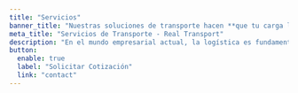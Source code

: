 ```yaml
---
title: "Servicios"
banner_title: "Nuestras soluciones de transporte hacen **que tu carga llegue segura!**"
meta_title: "Servicios de Transporte - Real Transport"
description: "En el mundo empresarial actual, la logística es fundamental. Problemas de transporte pueden llevar a pérdidas económicas, retrasos y daño reputacional."
button:
  enable: true
  label: "Solicitar Cotización"
  link: "contact"
---
```

